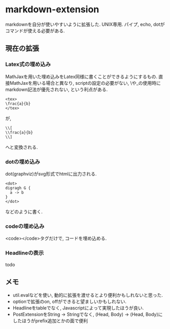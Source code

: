 markdown-extension
==================

markdownを自分が使いやすいように拡張した.
UNIX専用. パイプ, echo, dotがコマンドが使える必要がある.

## 現在の拡張
### Latex式の埋め込み
MathJaxを用いた埋め込みをLatex同様に書くことができるようにするもの. 直接MathJaxを用いる場合と異なり, scriptの設定の必要がない, \\や\_の使用時にmarkdown記法が優先されない, という利点がある.
```
<tex>
\frac{a}{b}
</tex>
```
が,
```
\\[
\\frac{a}{b}
\\]
```
へと変換される.

### dotの埋め込み
dot(graphviz)がsvg形式でhtmlに出力される.
```
<dot>
digragh G {
  a -> b
}
</dot>
```
などのように書く.

### codeの埋め込み
\<code\>\</code\>タグだけで, コードを埋め込める.

### Headlineの表示
todo

## メモ
* util.evalなどを使い, 動的に拡張を渡せるとより便利かもしれないと思った.
* optionで拡張のon, offができると望ましいかもしれない.
* Headlineをtableでなく, Javascriptによって実現したほうが良い.
* PostExtensionをString -> Stringでなく, (Head, Body) -> (Head, Body)にしたほうがprefix追加とかの面で便利

